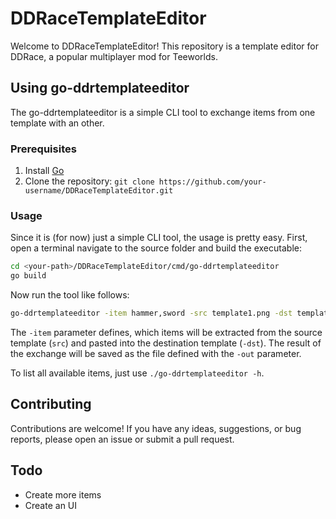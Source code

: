 # DDRaceTemplateEditor

Welcome to DDRaceTemplateEditor! This repository is a template editor for DDRace, a popular multiplayer mod for Teeworlds.

## Using go-ddrtemplateeditor

The go-ddrtemplateeditor is a simple CLI tool to exchange items from one template with an other.

### Prerequisites

1. Install [Go](https://go.dev/doc/install)
2. Clone the repository: `git clone https://github.com/your-username/DDRaceTemplateEditor.git`

### Usage

Since it is (for now) just a simple CLI tool, the usage is pretty easy. 
First, open a terminal navigate to the source folder and build the executable:

```bash
cd <your-path>/DDRaceTemplateEditor/cmd/go-ddrtemplateeditor
go build
```

Now run the tool like follows:

```bash
go-ddrtemplateeditor -item hammer,sword -src template1.png -dst template2.png -out output.png
```

The `-item` parameter defines, which items will be extracted from the source template (`src`) and pasted into the destination template (`-dst`). The result of the exchange will be saved as the file defined with the `-out` parameter.

To list all available items, just use `./go-ddrtemplateeditor -h`.

## Contributing

Contributions are welcome! If you have any ideas, suggestions, or bug reports, please open an issue or submit a pull request.

## Todo
- Create more items
- Create an UI